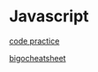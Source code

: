 # Javascript

[code practice](https://repl.it/@uwspstar)

[bigocheatsheet](http://bigocheatsheet.com)
